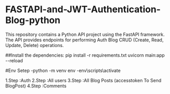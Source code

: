 # FASTAPI-and-JWT-Authentication-Blog-python
This repository contains a Python API project using the FastAPI framework. The API provides endpoints for performing Auth Blog CRUD (Create, Read, Update, Delete) operations.



##Install the dependencies:
pip install -r requirements.txt
uvicorn main:app --reload


#Env Setep 
-python -m venv env
-env\scripts\activate

1.Step :Auth
2.Step :All users
3.Step :All Blog Posts (accesstoken To Send BlogPost)
4.Step :Comments
